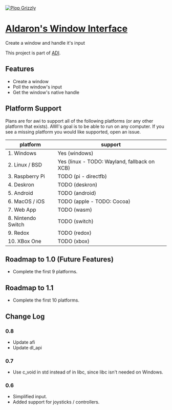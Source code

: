 [![Plop Grizzly](https://plopgrizzly.com/images/logo-bar.png)](https://plopgrizzly.com)

# [Aldaron's Window Interface](https://crates.io/crates/awi)
Create a window and handle it's input

This project is part of [ADI](https://crates.io/crates/adi).

## Features
* Create a window
* Poll the window's input
* Get the window's native handle

## Platform Support
Plans are for awi to support all of the following platforms (or any other
platform that exists).  AWI's goal is to be able to run on any computer.
If you see a missing platform you would like supported, open an issue.

| platform           | support |
| --------           | ------- |
| 1. Windows         | Yes (windows) |
| 2. Linux / BSD     | Yes (linux - TODO: Wayland, fallback on XCB) |
| 3. Raspberry Pi    | TODO (pi - directfb) |
| 4. Deskron         | TODO (deskron) |
| 5. Android         | TODO (android) |
| 6. MacOS / iOS     | TODO (apple - TODO: Cocoa) |
| 7. Web App         | TODO (wasm) |
| 8. Nintendo Switch | TODO (switch) |
| 9. Redox           | TODO (redox) |
| 10. XBox One       | TODO (xbox) |

## Roadmap to 1.0 (Future Features)
* Complete the first 9 platforms.

## Roadmap to 1.1
* Complete the first 10 platforms.

## Change Log
### 0.8
* Update afi
* Update dl_api

### 0.7
* Use c_void in std instead of in libc, since libc isn't needed on Windows.

### 0.6
* Simplified input.
* Added support for joysticks / controllers.
